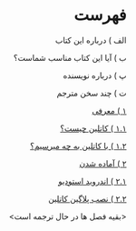 <div dir="rtl">

# فهرست

الف ) درباره این کتاب

ب ) آیا این کتاب مناسب شماست؟

پ ) درباره نویسنده

ت ) چند سخن مترجم

[۱ ) معرفی](https://github.com/sinadarvi/kotlin-for-android-developers-fa/blob/master/src/introduction)

[۱.۱ )‌ کاتلین چیست؟](https://github.com/sinadarvi/kotlin-for-android-developers-fa/blob/master/src/what-is-kotlin)

[۱.۲ ) با کاتلین به چه میرسیم؟](https://github.com/sinadarvi/kotlin-for-android-developers-fa/blob/master/src/what-do-we-get-with-kotlin)

[۲ )‌ آماده شدن](https://github.com/sinadarvi/kotlin-for-android-developers-fa/blob/master/src/getting-ready)

[۲.۱ ) اندروید استودیو](https://github.com/sinadarvi/kotlin-for-android-developers-fa/blob/master/src/android-studio)

[۲.۲ ) نصب پلاگین کاتلین](https://github.com/sinadarvi/kotlin-for-android-developers-fa/blob/master/src/install-kotlin-plugin)

<بقیه فصل ها در حال ترجمه است>
